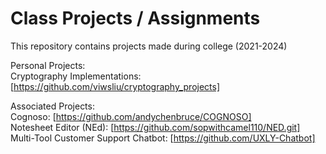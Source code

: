 # Class Projects / Assignments
This repository contains projects made during college (2021-2024) <br>

Personal Projects: <br>
Cryptography Implementations: [https://github.com/viwsliu/cryptography_projects] <br>

Associated Projects:<br>
Cognoso: [https://github.com/andychenbruce/COGNOSO] <br>
Notesheet Editor (NEd): [https://github.com/sopwithcamel110/NED.git] <br>
Multi-Tool Customer Support Chatbot: [https://github.com/UXLY-Chatbot] <br>
